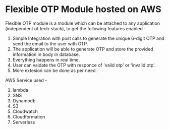 # Flexible OTP Module hosted on AWS

Flexible OTP module is a module which can be attached to any application (independent of tech-stack), to get the following features enabled - 

1. Simple Integration with post calls to generate the unique 6-digit OTP and send the email to the user with OTP.
2. The application will be able to generate OTP and store the provided information in body in database. 
3. Everything happens in real time. 
4. User can vaidate the OTP with responce of 'valid otp' or 'invalid otp'.
5. More extesion can be done as per need. 

 AWS Service used - 

1. lambda
2. SNS
3. Dynamodb
4. S3
5. Cloudwatch
6. Cloudformation
7. Serverless


